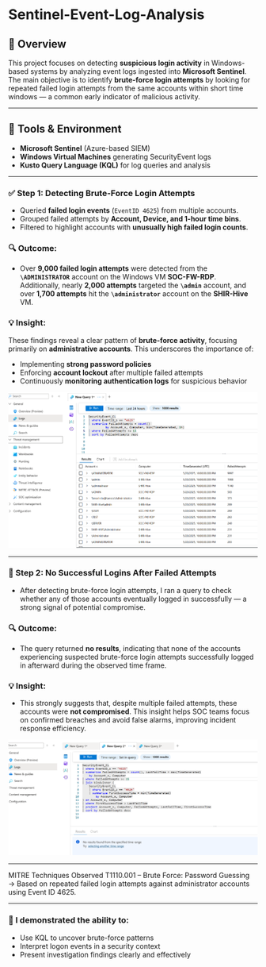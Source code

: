 # Sentinel-Event-Log-Analysis

## 📘 **Overview**  
This project focuses on detecting **suspicious login activity** in Windows-based systems by analyzing event logs ingested into **Microsoft Sentinel**. The main objective is to identify **brute-force login attempts** by looking for repeated failed login attempts from the same accounts within short time windows — a common early indicator of malicious activity.

---

## 🧰 **Tools & Environment**

- **Microsoft Sentinel** (Azure-based SIEM)  
- **Windows Virtual Machines** generating SecurityEvent logs  
- **Kusto Query Language (KQL)** for log queries and analysis  

---

### ✅ **Step 1: Detecting Brute-Force Login Attempts**

  - Queried **failed login events** (`EventID 4625`) from multiple accounts.  
  - Grouped failed attempts by **Account, Device, and 1-hour time bins**.  
  - Filtered to highlight accounts with **unusually high failed login counts**.

  ### 🔍 **Outcome:**  
  - Over **9,000 failed login attempts** were detected from the **`\ADMINISTRATOR`** account on the Windows VM **SOC-FW-RDP**. Additionally, nearly **2,000 attempts** targeted the **`\admin`** account, and over **1,700 attempts** hit the 
  **`\administrator`** account on the **SHIR-Hive** VM.

  ### 💡 **Insight:**  
   These findings reveal a clear pattern of **brute-force activity**, focusing primarily on **administrative accounts**. This underscores the importance of:  
  - Implementing **strong password policies**  
  - Enforcing **account lockout** after multiple failed attempts    
  - Continuously **monitoring authentication logs** for suspicious behavior  

![Brute Force Login Attempts](FailedLogon.png)

---

### 🚫 Step 2: No Successful Logins After Failed Attempts

  - After detecting brute-force login attempts, I ran a query to check whether any of those accounts eventually logged in successfully — a strong signal of potential compromise.

  ### 🔍 **Outcome:**  
   - The query returned **no results**, indicating that none of the accounts experiencing suspected brute-force login attempts successfully logged in afterward during the observed time frame.

  ### 💡 **Insight:**  
   - This strongly suggests that, despite multiple failed attempts, these accounts were **not compromised**. This insight helps SOC teams focus on confirmed breaches and avoid false alarms, improving incident response efficiency.

![Successful_Login Attempts](SuccessLogon.png)

---

MITRE Techniques Observed
T1110.001 – Brute Force: Password Guessing
→ Based on repeated failed login attempts against administrator accounts using Event ID 4625.

---

### 🧠 I demonstrated the ability to:

- Use KQL to uncover brute-force patterns
- Interpret logon events in a security context
- Present investigation findings clearly and effectively



